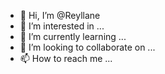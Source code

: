 - 👋 Hi, I’m @Reyllane
- 👀 I’m interested in ...
- 🌱 I’m currently learning ...
- 💞️ I’m looking to collaborate on ...
- 📫 How to reach me ...

<!---
Reyllane/Reyllane is a ✨ special ✨ repository because its `README.md` (this file) appears on your GitHub profile.
You can click the Preview link to take a look at your changes.
--->
